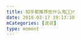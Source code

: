 ```yaml
---
title: 知乎都推荐些什么鬼🤷🏻‍♂️
date: 2018-03-17 19:13:10
mCategories: [说说]
type: moment
---
```


<div id="pics-20180317191310"></div>

<script src="/lib/moment/pics.js"></script>
<script>
var data = [
    {"link": "2018-03-17_000000.jpeg", "type": "shuoshuo"}
];
picsRender(data, "pics-20180317191310");
</script>
